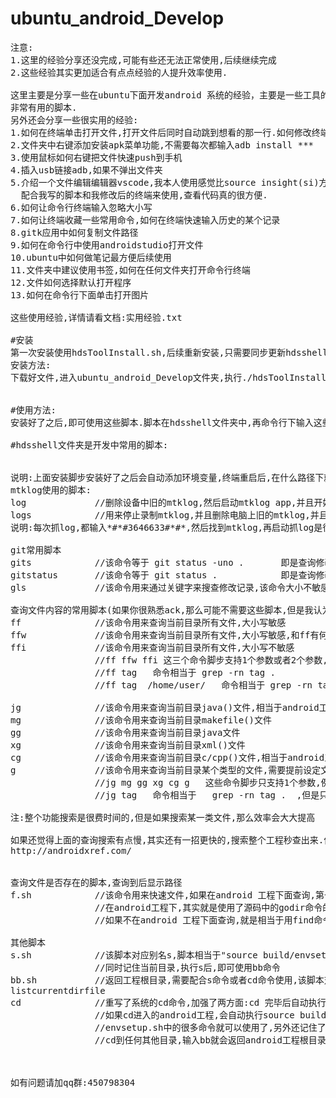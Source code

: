 # ubuntu_android_Develop
<pre>
注意:
1.这里的经验分享还没完成,可能有些还无法正常使用,后续继续完成
2.这些经验其实更加适合有点点经验的人提升效率使用.

这里主要是分享一些在ubuntu下面开发android 系统的经验，主要是一些工具的使用，加速开发,这里主要是分析一些
非常有用的脚本.
另外还会分享一些很实用的经验:
1.如何在终端单击打开文件,打开文件后同时自动跳到想看的那一行.如何修改终端选中就是复制.
2.文件夹中右键添加安装apk菜单功能,不需要每次都输入adb install ***
3.使用鼠标如何右键把文件快速push到手机
4.插入usb链接adb,如果不弹出文件夹
5.介绍一个文件编辑编辑器vscode,我本人使用感觉比source insight(si)方便点,当然si也有比它强的地方.
  配合我写的脚本和我修改后的终端来使用,查看代码真的很方便.
6.如何让命令行终端输入忽略大小写
7.如何让终端收藏一些常用命令,如何在终端快速输入历史的某个记录
8.gitk应用中如何复制文件路径
9.如何在命令行中使用androidstudio打开文件
10.ubuntu中如何做笔记最方便后续使用
11.文件夹中建议使用书签,如何在任何文件夹打开命令行终端
12.文件如何选择默认打开程序
13.如何在命令行下面单击打开图片

这些使用经验,详情请看文档:实用经验.txt

#安装
第一次安装使用hdsToolInstall.sh,后续重新安装,只需要同步更新hdsshell文件夹的文件即可.
安装方法:
下载好文件,进入ubuntu_android_Develop文件夹,执行./hdsToolInstall.sh,按照提示操作即可.


#使用方法:
安装好了之后,即可使用这些脚本.脚本在hdsshell文件夹中,再命令行下输入这些脚本的名字即可.

#hdsshell文件夹是开发中常用的脚本:


说明:上面安装脚步安装好了之后会自动添加环境变量,终端重启后,在什么路径下就都能使用了.
mtklog使用的脚本:
log             //删除设备中旧的mtklog,然后启动mtklog app,并且开始录制mtklog
logs            //用来停止录制mtklog,并且删除电脑上旧的mtklog,并且把android设备上面的mtklog pull到电脑上
说明:每次抓log,都输入*#*#3646633#*#*,然后找到mtklog,再启动抓log是很费力的.使用这里的脚本一步就完成了,很方便.

git常用脚本
gits            //该命令等于 git status -uno .       即是查询修改的文件status
gitstatus       //该命令等于 git status .            即是查询修改的文件和新添加的文件status
gls             //该命令用来通过关键字来搜查修改记录,该命令大小不敏感

查询文件内容的常用脚本(如果你很熟悉ack,那么可能不需要这些脚本,但是我认为ack的命令不好记忆,也没下面的命令输入快)
ff              //该命令用来查询当前目录所有文件,大小写敏感
ffw             //该命令用来查询当前目录所有文件,大小写敏感,和ff有何区别,就在用于ffw查询的是一个单词
ffi             //该命令用来查询当前目录所有文件,大小写不敏感
                //ff ffw ffi 这三个命令脚步支持1个参数或者2个参数,例如
                //ff tag   命令相当于 grep -rn tag .
                //ff tag  /home/user/   命令相当于 grep -rn tag  /home/user/ 

jg              //该命令用来查询当前目录java()文件,相当于android工程中的jgrep命令,却别就是jgrep仅限于android工程下面使用
mg              //该命令用来查询当前目录makefile()文件
gg              //该命令用来查询当前目录java文件  
xg              //该命令用来查询当前目录xml()文件
cg              //该命令用来查询当前目录c/cpp()文件,相当于android工程中的cgrep命令,却别就是cgrep仅限于android工程下面使用
g               //该命令用来查询当前目录某个类型的文件,需要提前设定文件类型
                //jg mg gg xg cg g   这些命令脚步只支持1个参数,例如
                //jg tag   命令相当于   grep -rn tag .  ,但是只查询java文件
                
注:整个功能搜索是很费时间的,但是如果搜索某一类文件,那么效率会大大提高

如果还觉得上面的查询搜索有点慢,其实还有一招更快的,搜索整个工程秒查出来.但是也有缺陷.可以看看下面链接:
http://androidxref.com/


查询文件是否存在的脚本,查询到后显示路径
f.sh            //该命令用来快速文件,如果在android 工程下面查询,第一次查询可能慢,但是后面再查询任何文件都是立刻查询成功.
                //在android工程下,其实就是使用了源码中的godir命令的修改版,脚本会自动判断是否是在android工程下做查询.支持模糊和精确查询
                //如果不在android 工程下面查询,就是相当于用find命令递归查询当前目录

其他脚本
s.sh            //该脚本对应别名s,脚本相当于"source build/envsetup.sh && lunch",
                //同时记住当前目录,执行s后,即可使用bb命令
bb.sh           //返回工程根目录,需要配合s命令或者cd命令使用,该脚本对应别名bb
listcurrentdirfile
cd              //重写了系统的cd命令,加强了两方面:cd 完毕后自动执行ls命令,
                //如果cd进入的android工程,会自动执行source build/envsetup.sh,
                //envsetup.sh中的很多命令就可以使用了,另外还记住了android工程根目录,
                //cd到任何其他目录,输入bb就会返回android工程根目录



如有问题请加qq群:450798304
</pre>

